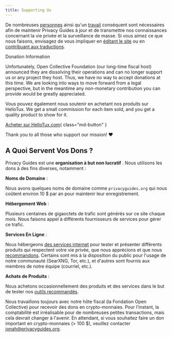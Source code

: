 ```yaml
---
title: Supporting Us
---
```


<!-- markdownlint-disable MD036 -->
De nombreuses [personnes](https://github.com/privacyguides/privacyguides.org/graphs/contributors) ainsi qu'un [travail](https://github.com/privacyguides/privacyguides.org/pulse/monthly) conséquent sont nécessaires afin de maintenir Privacy Guides à jour et de transmettre nos connaissances concernant la vie privée et la surveillance de masse. Si vous aimez ce que nous faisons, envisagez de vous impliquer en [éditant le site](https://github.com/privacyguides/privacyguides.org) ou en [contribuant aux traductions](https://crowdin.com/project/privacyguides).

<div class="admonition failure" markdown>
<p class="admonition-title">Donation Information</p>

Unfortunately, Open Collective Foundation (our long-time fiscal host) announced they are dissolving their operations and can no longer support us or any project they host. Thus, we have no way to accept donations at this time. We are looking into ways to move forward from a legal perspective, but in the meantime any non-monetary contribution you can provide would be greatly appreciated.

</div>

Vous pouvez également nous soutenir en achetant nos produits sur HelloTux. We get a small commission for each item sold, and you get a quality product to show for it.

[Acheter sur HelloTux.com](https://hellotux.com/privacyguides){ class="md-button" }

Thank you to all those who support our mission! :heart:

## A Quoi Servent Vos Dons ?

Privacy Guides est une **organisation à but non lucratif** . Nous utilisons les dons à des fins diverses, notamment :

**Noms de Domaine**
:

Nous avons quelques noms de domaine comme `privacyguides.org` qui nous coûtent environ 10 $ par an pour maintenir leur enregistrement.

**Hébergement Web**
:

Plusieurs centaines de gigaoctets de trafic sont générés sur ce site chaque mois. Nous faisons appel à différents fournisseurs de services pour gérer ce trafic.

**Services En Ligne**
:

Nous hébergeons [des services internet](https://privacyguides.net) pour tester et présenter différents produits qui respectent votre vie privée, que nous apprécions et que nous [recommandons](../tools.md). Certains sont mis à la disposition du public pour l'usage de notre communauté (SearXNG, Tor, etc.), et d'autres sont fournis aux membres de notre équipe (courriel, etc.).

**Achats de Produits**
:

Nous achetons occasionnellement des produits et des services dans le but de tester nos [outils recommandés](../tools.md).

Nous travaillons toujours avec notre hôte fiscal (la Fondation Open Collective) pour recevoir des dons en crypto-monnaies. Pour l'instant, la comptabilité est irréalisable pour de nombreuses petites transactions, mais cela devrait changer à l'avenir. En attendant, si vous souhaitez faire un don important en crypto-monnaies (> 100 $), veuillez contacter [jonah@privacyguides.org](mailto:jonah@privacyguides.org).
